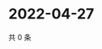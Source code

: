 # 2022-04-27

共 0 条

<!-- BEGIN WEIBO -->
<!-- 最后更新时间 Wed Apr 27 2022 18:15:15 GMT+0800 (China Standard Time) -->

<!-- END WEIBO -->
